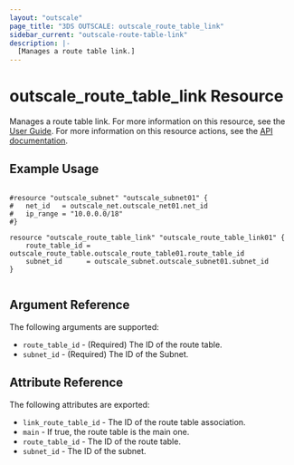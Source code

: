 ```yaml
---
layout: "outscale"
page_title: "3DS OUTSCALE: outscale_route_table_link"
sidebar_current: "outscale-route-table-link"
description: |-
  [Manages a route table link.]
---
```


# outscale_route_table_link Resource

Manages a route table link.
For more information on this resource, see the [User Guide](https://wiki.outscale.net/display/EN/About+Route+Tables).
For more information on this resource actions, see the [API documentation](https://docs-beta.outscale.com/#linkroutetable).

## Example Usage

```hcl

#resource "outscale_subnet" "outscale_subnet01" {
#	net_id   = outscale_net.outscale_net01.net_id
#	ip_range = "10.0.0.0/18"
#}

resource "outscale_route_table_link" "outscale_route_table_link01" {
	route_table_id = outscale_route_table.outscale_route_table01.route_table_id
	subnet_id      = outscale_subnet.outscale_subnet01.subnet_id
}


```

## Argument Reference

The following arguments are supported:

* `route_table_id` - (Required) The ID of the route table.
* `subnet_id` - (Required) The ID of the Subnet.

## Attribute Reference

The following attributes are exported:

* `link_route_table_id` - The ID of the route table association.
* `main` - If true, the route table is the main one.
* `route_table_id` - The ID of the route table.
* `subnet_id` - The ID of the subnet.
